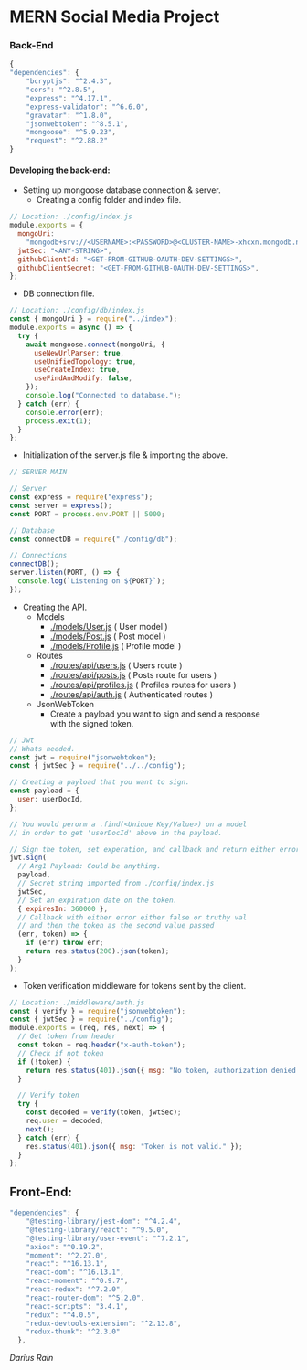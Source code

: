 # MERN Social Media Project

### Back-End

```javascript
{
"dependencies": {
    "bcryptjs": "^2.4.3",
    "cors": "^2.8.5",
    "express": "^4.17.1",
    "express-validator": "^6.6.0",
    "gravatar": "^1.8.0",
    "jsonwebtoken": "^8.5.1",
    "mongoose": "^5.9.23",
    "request": "^2.88.2"
}
```

#### Developing the back-end:

- Setting up mongoose database connection & server.
  - Creating a config folder and index file.

```javascript
// Location: ./config/index.js
module.exports = {
  mongoUri:
    "mongodb+srv://<USERNAME>:<PASSWORD>@<CLUSTER-NAME>-xhcxn.mongodb.net/<APP-NAME>?retryWrites=true",
  jwtSec: "<ANY-STRING>",
  githubClientId: "<GET-FROM-GITHUB-OAUTH-DEV-SETTINGS>",
  githubClientSecret: "<GET-FROM-GITHUB-OAUTH-DEV-SETTINGS>",
};
```

- DB connection file.

```javascript
// Location: ./config/db/index.js
const { mongoUri } = require("../index");
module.exports = async () => {
  try {
    await mongoose.connect(mongoUri, {
      useNewUrlParser: true,
      useUnifiedTopology: true,
      useCreateIndex: true,
      useFindAndModify: false,
    });
    console.log("Connected to database.");
  } catch (err) {
    console.error(err);
    process.exit(1);
  }
};
```

- Initialization of the server.js file & importing the above.

```javascript
// SERVER MAIN

// Server
const express = require("express");
const server = express();
const PORT = process.env.PORT || 5000;

// Database
const connectDB = require("./config/db");

// Connections
connectDB();
server.listen(PORT, () => {
  console.log(`Listening on ${PORT}`);
});
```

- Creating the API.
  - Models
    - [./models/User.js](#) ( User model )
    - [./models/Post.js](#) ( Post model )
    - [./models/Profile.js](#) ( Profile model )
  - Routes
    - [./routes/api/users.js](#) ( Users route )
    - [./routes/api/posts.js](#) ( Posts route for users )
    - [./routes/api/profiles.js](#) ( Profiles routes for users )
    - [./routes/api/auth.js](#) ( Authenticated routes )
  - JsonWebToken
    - Create a payload you want to sign and send a response <br />
      with the signed token.

```javascript
// Jwt
// Whats needed.
const jwt = require("jsonwebtoken");
const { jwtSec } = require("../../config");

// Creating a payload that you want to sign.
const payload = {
  user: userDocId,
};

// You would perorm a .find(<Unique Key/Value>) on a model
// in order to get 'userDocId' above in the payload.

// Sign the token, set experation, and callback and return either error or token.
jwt.sign(
  // Arg1 Payload: Could be anything.
  payload,
  // Secret string imported from ./config/index.js
  jwtSec,
  // Set an expiration date on the token.
  { expiresIn: 360000 },
  // Callback with either error either false or truthy val
  // and then the token as the second value passed
  (err, token) => {
    if (err) throw err;
    return res.status(200).json(token);
  }
);
```

- Token verification middleware for tokens sent by the client.

```javascript
// Location: ./middleware/auth.js
const { verify } = require("jsonwebtoken");
const { jwtSec } = require("../config");
module.exports = (req, res, next) => {
  // Get token from header
  const token = req.header("x-auth-token");
  // Check if not token
  if (!token) {
    return res.status(401).json({ msg: "No token, authorization denied." });
  }

  // Verify token
  try {
    const decoded = verify(token, jwtSec);
    req.user = decoded;
    next();
  } catch (err) {
    res.status(401).json({ msg: "Token is not valid." });
  }
};
```

## Front-End:

```javascript
"dependencies": {
    "@testing-library/jest-dom": "^4.2.4",
    "@testing-library/react": "^9.5.0",
    "@testing-library/user-event": "^7.2.1",
    "axios": "^0.19.2",
    "moment": "^2.27.0",
    "react": "^16.13.1",
    "react-dom": "^16.13.1",
    "react-moment": "^0.9.7",
    "react-redux": "^7.2.0",
    "react-router-dom": "^5.2.0",
    "react-scripts": "3.4.1",
    "redux": "^4.0.5",
    "redux-devtools-extension": "^2.13.8",
    "redux-thunk": "^2.3.0"
  },
```

_Darius Rain_
